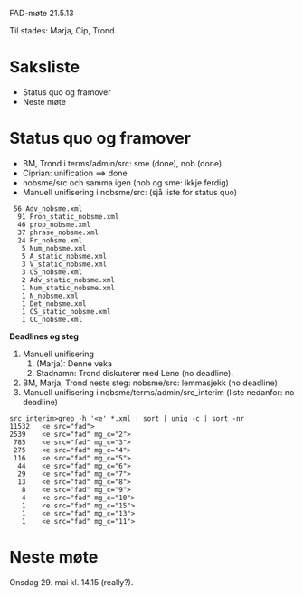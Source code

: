 FAD-møte 21.5.13

Til stades: Marja, Cip, Trond.

# Saksliste
* Status quo og framover
* Neste møte

#  Status quo og framover

* BM, Trond i terms/admin/src: sme (done), nob (done)
* Ciprian: unification ==> done
* nobsme/src och samma igen (nob og sme: ikkje ferdig)
* Manuell unifisering i nobsme/src: (sjå liste for status quo)

```
 56 Adv_nobsme.xml
  91 Pron_static_nobsme.xml
  46 prop_nobsme.xml
  37 phrase_nobsme.xml
  24 Pr_nobsme.xml
   5 Num_nobsme.xml
   5 A_static_nobsme.xml
   3 V_static_nobsme.xml
   3 CS_nobsme.xml
   2 Adv_static_nobsme.xml
   1 Num_static_nobsme.xml
   1 N_nobsme.xml
   1 Det_nobsme.xml
   1 CS_static_nobsme.xml
   1 CC_nobsme.xml
```


**Deadlines og steg**

1. Manuell unifisering
    1. (Marja): Denne veka
    1. Stadnamn: Trond diskuterer med Lene (no deadline).
1. BM, Marja, Trond neste steg: nobsme/src: lemmasjekk (no deadline)
1. Manuell unifisering i nobsme/terms/admin/src_interim (liste nedanfor: no deadline)

```
src_interim>grep -h '<e' *.xml | sort | uniq -c | sort -nr
11532   <e src="fad">
2539    <e src="fad" mg_c="2">
 785    <e src="fad" mg_c="3">
 275    <e src="fad" mg_c="4">
 116    <e src="fad" mg_c="5">
  44    <e src="fad" mg_c="6">
  29    <e src="fad" mg_c="7">
  13    <e src="fad" mg_c="8">
   8    <e src="fad" mg_c="9">
   4    <e src="fad" mg_c="10">
   1    <e src="fad" mg_c="15">
   1    <e src="fad" mg_c="13">
   1    <e src="fad" mg_c="11">
```

# Neste møte

Onsdag 29. mai kl. 14.15 (really?).

